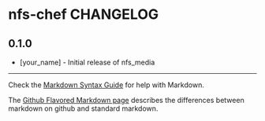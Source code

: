 nfs-chef CHANGELOG
===================

0.1.0
-----
- [your_name] - Initial release of nfs_media

- - -
Check the [Markdown Syntax Guide](http://daringfireball.net/projects/markdown/syntax) for help with Markdown.

The [Github Flavored Markdown page](http://github.github.com/github-flavored-markdown/) describes the differences between markdown on github and standard markdown.
